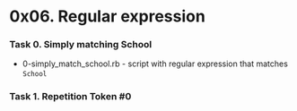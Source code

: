 # 0x06. Regular expression

### Task 0. Simply matching School 
* 0-simply_match_school.rb - script with regular expression that matches `School`

### Task 1. Repetition Token #0
